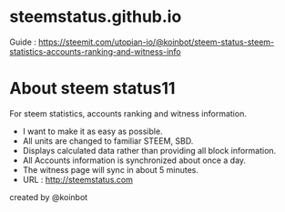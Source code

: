 # steemstatus.github.io
Guide : https://steemit.com/utopian-io/@koinbot/steem-status-steem-statistics-accounts-ranking-and-witness-info

# About steem status11
For steem statistics, accounts ranking and witness information.

* I want to make it as easy as possible.
* All units are changed to familiar STEEM, SBD.
* Displays calculated data rather than providing all block information.
* All Accounts information is synchronized about once a day.
* The witness page will sync in about 5 minutes.
* URL : http://steemstatus.com


created by @koinbot


